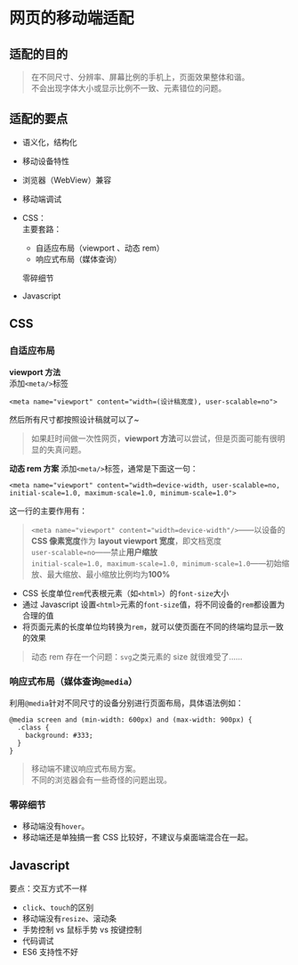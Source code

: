 # 网页的移动端适配

## 适配的目的
> 在不同尺寸、分辨率、屏幕比例的手机上，页面效果整体和谐。  
不会出现字体大小或显示比例不一致、元素错位的问题。

## 适配的要点
* 语义化，结构化
* 移动设备特性
* 浏览器（WebView）兼容
* 移动端调试
* CSS：  
  主要套路：
  * 自适应布局（viewport 、动态 rem）
  * 响应式布局（媒体查询）
  
  零碎细节

* Javascript

## CSS

### 自适应布局
**viewport 方法**  
添加`<meta/>`标签
~~~
<meta name="viewport" content="width=(设计稿宽度), user-scalable=no">
~~~
然后所有尺寸都按照设计稿就可以了~
> 如果赶时间做一次性网页，**viewport 方法**可以尝试，但是页面可能有很明显的失真问题。

**动态 rem 方案**
添加`<meta/>`标签，通常是下面这一句：
```
<meta name="viewport" content="width=device-width, user-scalable=no, initial-scale=1.0, maximum-scale=1.0, minimum-scale=1.0">
```
这一行的主要作用有：
> `<meta name="viewport" content="width=device-width"/>`——以设备的 **CSS 像素宽度**作为 **layout viewport 宽度**，即文档宽度  
`user-scalable=no`——禁止**用户缩放**  
`initial-scale=1.0, maximum-scale=1.0, minimum-scale=1.0`——初始缩放、最大缩放、最小缩放比例均为**100%**

* CSS 长度单位`rem`代表根元素（如`<html>`）的`font-size`大小  
* 通过 Javascript 设置`<html>`元素的`font-size`值，将不同设备的`rem`都设置为合理的值  
* 将页面元素的长度单位均转换为`rem`，就可以使页面在不同的终端均显示一致的效果
> 动态 rem 存在一个问题：`svg`之类元素的 size 就很难受了……

### 响应式布局（媒体查询`@media`）
利用`@media`针对不同尺寸的设备分别进行页面布局，具体语法例如：
~~~
@media screen and (min-width: 600px) and (max-width: 900px) {
  .class {
    background: #333;
  }
}
~~~
> 移动端不建议响应式布局方案。  
不同的浏览器会有一些奇怪的问题出现。

### 零碎细节
* 移动端没有`hover`。
* 移动端还是单独搞一套 CSS 比较好，不建议与桌面端混合在一起。

## Javascript
要点：交互方式不一样
* `click`、`touch`的区别
* 移动端没有`resize`、滚动条
* 手势控制 vs 鼠标手势 vs 按键控制
* 代码调试
* ES6 支持性不好